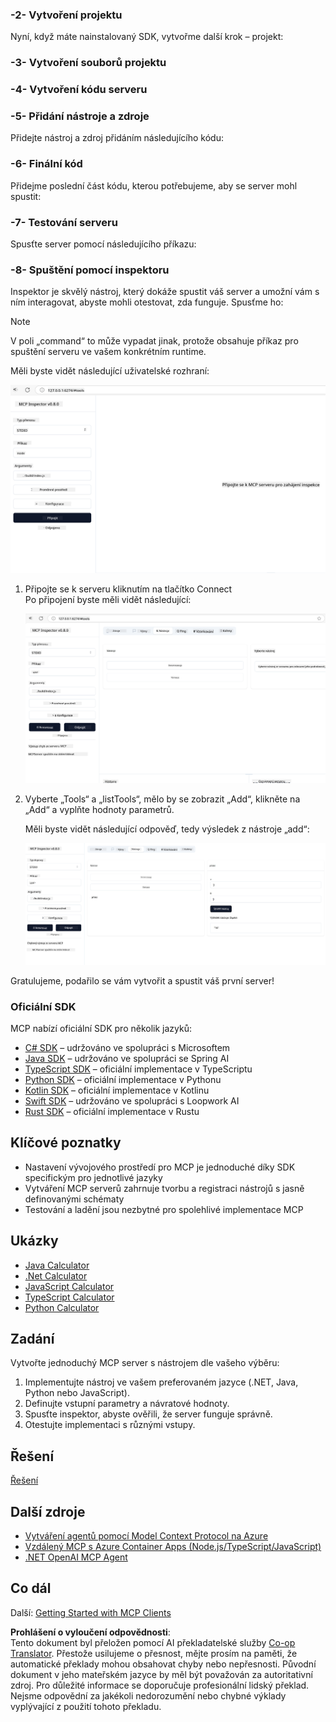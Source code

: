 <!--
CO_OP_TRANSLATOR_METADATA:
{
  "original_hash": "d90651bcd1df019768921d531653638a",
  "translation_date": "2025-06-13T00:55:44+00:00",
  "source_file": "03-GettingStarted/01-first-server/README.md",
  "language_code": "cs"
}
-->
### -2- Vytvoření projektu

Nyní, když máte nainstalovaný SDK, vytvořme další krok – projekt:

### -3- Vytvoření souborů projektu

### -4- Vytvoření kódu serveru

### -5- Přidání nástroje a zdroje

Přidejte nástroj a zdroj přidáním následujícího kódu:

### -6- Finální kód

Přidejme poslední část kódu, kterou potřebujeme, aby se server mohl spustit:

### -7- Testování serveru

Spusťte server pomocí následujícího příkazu:

### -8- Spuštění pomocí inspektoru

Inspektor je skvělý nástroj, který dokáže spustit váš server a umožní vám s ním interagovat, abyste mohli otestovat, zda funguje. Spusťme ho:

> [!NOTE]
> V poli „command“ to může vypadat jinak, protože obsahuje příkaz pro spuštění serveru ve vašem konkrétním runtime.

Měli byste vidět následující uživatelské rozhraní:

![Connect](../../../../translated_images/connect.141db0b2bd05f096fb1dd91273771fd8b2469d6507656c3b0c9df4b3c5473929.cs.png)

1. Připojte se k serveru kliknutím na tlačítko Connect  
   Po připojení byste měli vidět následující:

   ![Connected](../../../../translated_images/connected.73d1e042c24075d386cacdd4ee7cd748c16364c277d814e646ff2f7b5eefde85.cs.png)

2. Vyberte „Tools“ a „listTools“, mělo by se zobrazit „Add“, klikněte na „Add“ a vyplňte hodnoty parametrů.

   Měli byste vidět následující odpověď, tedy výsledek z nástroje „add“:

   ![Result of running add](../../../../translated_images/ran-tool.a5a6ee878c1369ec1e379b81053395252a441799dbf23416c36ddf288faf8249.cs.png)

Gratulujeme, podařilo se vám vytvořit a spustit váš první server!

### Oficiální SDK

MCP nabízí oficiální SDK pro několik jazyků:
- [C# SDK](https://github.com/modelcontextprotocol/csharp-sdk) – udržováno ve spolupráci s Microsoftem
- [Java SDK](https://github.com/modelcontextprotocol/java-sdk) – udržováno ve spolupráci se Spring AI
- [TypeScript SDK](https://github.com/modelcontextprotocol/typescript-sdk) – oficiální implementace v TypeScriptu
- [Python SDK](https://github.com/modelcontextprotocol/python-sdk) – oficiální implementace v Pythonu
- [Kotlin SDK](https://github.com/modelcontextprotocol/kotlin-sdk) – oficiální implementace v Kotlinu
- [Swift SDK](https://github.com/modelcontextprotocol/swift-sdk) – udržováno ve spolupráci s Loopwork AI
- [Rust SDK](https://github.com/modelcontextprotocol/rust-sdk) – oficiální implementace v Rustu

## Klíčové poznatky

- Nastavení vývojového prostředí pro MCP je jednoduché díky SDK specifickým pro jednotlivé jazyky
- Vytváření MCP serverů zahrnuje tvorbu a registraci nástrojů s jasně definovanými schématy
- Testování a ladění jsou nezbytné pro spolehlivé implementace MCP

## Ukázky

- [Java Calculator](../samples/java/calculator/README.md)
- [.Net Calculator](../../../../03-GettingStarted/samples/csharp)
- [JavaScript Calculator](../samples/javascript/README.md)
- [TypeScript Calculator](../samples/typescript/README.md)
- [Python Calculator](../../../../03-GettingStarted/samples/python)

## Zadání

Vytvořte jednoduchý MCP server s nástrojem dle vašeho výběru:
1. Implementujte nástroj ve vašem preferovaném jazyce (.NET, Java, Python nebo JavaScript).
2. Definujte vstupní parametry a návratové hodnoty.
3. Spusťte inspektor, abyste ověřili, že server funguje správně.
4. Otestujte implementaci s různými vstupy.

## Řešení

[Řešení](./solution/README.md)

## Další zdroje

- [Vytváření agentů pomocí Model Context Protocol na Azure](https://learn.microsoft.com/azure/developer/ai/intro-agents-mcp)
- [Vzdálený MCP s Azure Container Apps (Node.js/TypeScript/JavaScript)](https://learn.microsoft.com/samples/azure-samples/mcp-container-ts/mcp-container-ts/)
- [.NET OpenAI MCP Agent](https://learn.microsoft.com/samples/azure-samples/openai-mcp-agent-dotnet/openai-mcp-agent-dotnet/)

## Co dál

Další: [Getting Started with MCP Clients](/03-GettingStarted/02-client/README.md)

**Prohlášení o vyloučení odpovědnosti**:  
Tento dokument byl přeložen pomocí AI překladatelské služby [Co-op Translator](https://github.com/Azure/co-op-translator). Přestože usilujeme o přesnost, mějte prosím na paměti, že automatické překlady mohou obsahovat chyby nebo nepřesnosti. Původní dokument v jeho mateřském jazyce by měl být považován za autoritativní zdroj. Pro důležité informace se doporučuje profesionální lidský překlad. Nejsme odpovědní za jakékoli nedorozumění nebo chybné výklady vyplývající z použití tohoto překladu.
